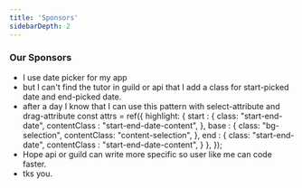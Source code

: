 ```yaml
---
title: 'Sponsors'
sidebarDepth: 2
---
```


### Our Sponsors
- I use date picker for my app
- but I can't find the tutor in guild or api that I add a class for start-picked date and end-picked date. 
- after a day I know that I can use this pattern with select-attribute and drag-attribute
  const attrs = ref({
      highlight: {
        start : {
          class: "start-end-date",
          contentClass : "start-end-date-content",
        },
        base : {
          class: "bg-selection",
          contentClass: "content-selection",
        },
        end : {
          class: "start-end-date",
          contentClass : "start-end-date-content",
        }
      },
    });
- Hope api or guild can write more specific so user like me can code faster. 
- tks you.
<sponsors-page />
